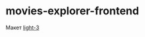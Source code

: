 # movies-explorer-frontend
Макет [light-3](https://www.figma.com/file/6FMWkB94wE7KTkcCgUXtnC/light-1?type=design&node-id=1-1651&mode=design&t=hHvpu4Sgt5S3ySig-0)


